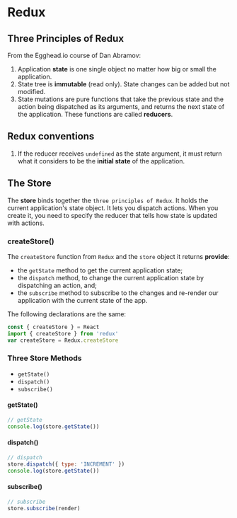 # Redux

## Three Principles of Redux

From the Egghead.io course of Dan Abramov:

1. Application __state__ is one single object no matter how big or small the application.
1. State tree is __immutable__ (read only). State changes can be added but not modified.
1. State mutations are pure functions that take the previous state and the action being dispatched as its arguments, and returns the next state of the application. These functions are called __reducers__.

## Redux conventions

1. If the reducer receives `undefined` as the state argument, it must return what it considers to be the __initial state__ of the application.

## The Store

The __store__ binds together the `three principles of Redux`. It holds the current application's state object. It lets you dispatch actions. When you create it, you need to specify the reducer that tells how state is updated with actions.

### createStore()

The `createStore` function from `Redux` and the `store` object it returns __provide__:

- the `getState` method to get the current application state;
- the `dispatch` method, to change the current application state by dispatching an action, and;
- the `subscribe` method to subscribe to the changes and re-render our application with the current state of the app.

The following declarations are the same:

``` js
const { createStore } = React
import { createStore } from 'redux'
var createStore = Redux.createStore
```

### Three Store Methods

- `getState()`
- `dispatch()`
- `subscribe()`

#### getState()

``` js
// getState
console.log(store.getState())
```

#### dispatch()

``` js
// dispatch
store.dispatch({ type: 'INCREMENT' })
console.log(store.getState())
```

#### subscribe()

``` js
// subscribe
store.subscribe(render)
```
